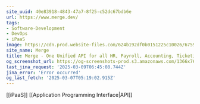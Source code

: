 ```yaml
---
site_uuid: 40e83918-4843-47a7-8f25-c52dc67bdb6e
url: https://www.merge.dev/
tags:
- Software-Development
- DevOps
- iPaaS
image: https://cdn.prod.website-files.com/624b192df0b0151225c10026/6759c3a56fe3f00504d7b0f3_merge%20meta_tiny.png
site_name: Merge
title: Merge - One Unified API for all HR, Payroll, Accounting, Ticketing, CRM, ATS, and File Storage Integrations.
og_screenshot_url: https://og-screenshots-prod.s3.amazonaws.com/1366x768/80/false/d45ca9e62539500329156739cb2f70f3ea55ac851e2a9b3a3b5d372e8e84b33d.jpeg
last_jina_request: '2025-03-09T06:45:08.744Z'
jina_error: 'Error occurred'
og_last_fetch: '2025-03-07T05:19:02.915Z'
---
```

[[iPaaS]] [[Application Programming Interface|API]] 

